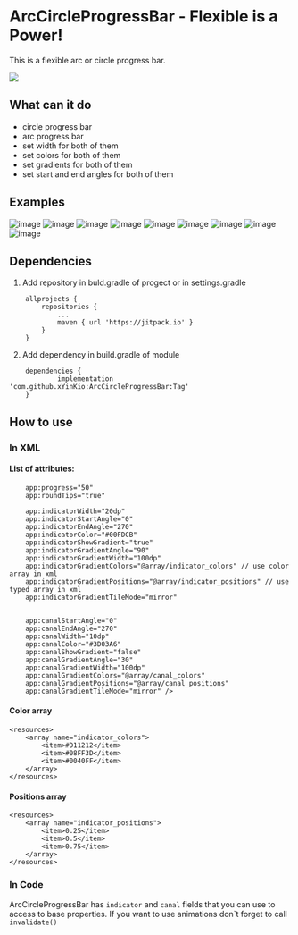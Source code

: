 # ArcCircleProgressBar - Flexible is a Power!

This is a flexible arc or circle progress bar.

[![](https://jitpack.io/v/xYinKio/ArcCircleProgressBar.svg)](https://jitpack.io/#xYinKio/ArcCircleProgressBar)

## What can it do

- circle progress bar
- arc progress bar
- set  width for both of them
- set colors for both of them
- set gradients for both of them
- set start and end angles for both of them

## Examples

![image](https://user-images.githubusercontent.com/48997650/156380567-d2c1e53a-c147-4d6a-b0a7-9e1405302b0a.png)
![image](https://user-images.githubusercontent.com/48997650/156380737-d1ce01cc-1acd-4a08-9846-64beb818e44f.png)
![image](https://user-images.githubusercontent.com/48997650/156380853-57d969e1-1240-45fe-af2a-ef250db62b37.png)
![image](https://user-images.githubusercontent.com/48997650/156380983-aa9d876d-70e0-4cd1-b4b4-5bcbf6699175.png)
![image](https://user-images.githubusercontent.com/48997650/156381157-85da475f-bdf2-417a-9650-1e39f3144871.png)
![image](https://user-images.githubusercontent.com/48997650/156381335-411f01bf-3e79-4c06-acda-324a28da83d8.png)
![image](https://user-images.githubusercontent.com/48997650/156381712-607e09a4-59a6-4e4a-9c76-24be3d1f71e0.png)
![image](https://user-images.githubusercontent.com/48997650/156381927-787ce7f6-33b4-4dd7-992d-e7d4a5817ff4.png)
![image](https://user-images.githubusercontent.com/48997650/156382181-85f03ba2-156b-49e1-858e-9c61ca908cfb.png)


## Dependencies

1. Add repository in buld.gradle of progect or in settings.gradle

```
    allprojects {
		repositories {
			...
			maven { url 'https://jitpack.io' }
		}
	}
```

2. Add dependency in build.gradle of module
```
    dependencies {
	        implementation 'com.github.xYinKio:ArcCircleProgressBar:Tag'
	}
```


## How to use

### In XML

#### List of attributes:

```
    app:progress="50"
    app:roundTips="true"

    app:indicatorWidth="20dp"
    app:indicatorStartAngle="0"
    app:indicatorEndAngle="270"
    app:indicatorColor="#00FDCB"
    app:indicatorShowGradient="true"
    app:indicatorGradientAngle="90"
    app:indicatorGradientWidth="100dp"
    app:indicatorGradientColors="@array/indicator_colors" // use color array in xml
    app:indicatorGradientPositions="@array/indicator_positions" // use typed array in xml
    app:indicatorGradientTileMode="mirror"


    app:canalStartAngle="0"
    app:canalEndAngle="270"
    app:canalWidth="10dp"
    app:canalColor="#3D03A6"
    app:canalShowGradient="false"
    app:canalGradientAngle="30"
    app:canalGradientWidth="100dp"
    app:canalGradientColors="@array/canal_colors"
    app:canalGradientPositions="@array/canal_positions"
    app:canalGradientTileMode="mirror" />
```

#### Color array

```
<resources>
    <array name="indicator_colors">
        <item>#D11212</item>
        <item>#08FF3D</item>
        <item>#0040FF</item>
    </array>
</resources>
```

#### Positions array

```
<resources>
    <array name="indicator_positions">
        <item>0.25</item>
        <item>0.5</item>
        <item>0.75</item>
    </array>
</resources>
```
### In Code

ArcCircleProgressBar has `indicator` and `canal` fields that you can use to access to base properties. If you want to use animations don\`t forget to call `invalidate()` 



